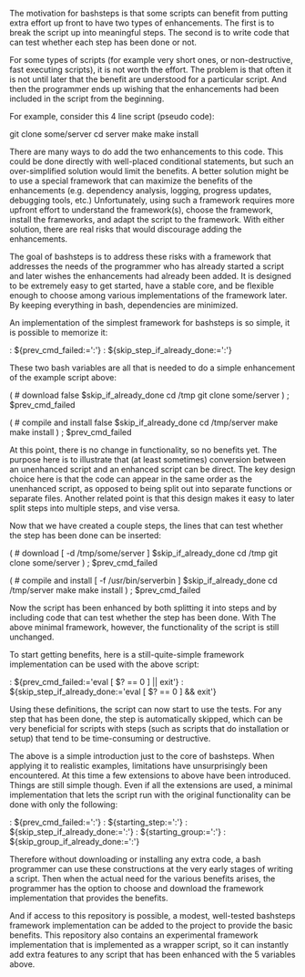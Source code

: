 
The motivation for bashsteps is that some scripts can benefit from
putting extra effort up front to have two types of enhancements.  The
first is to break the script up into meaningful steps.  The second is
to write code that can test whether each step has been done or not.

For some types of scripts (for example very short ones, or
non-destructive, fast executing scripts), it is not worth the effort.
The problem is that often it is not until later that the benefit are
understood for a particular script.  And then the programmer ends up
wishing that the enhancements had been included in the script from the
beginning.

For example, consider this 4 line script (pseudo code):

git clone some/server
cd server
make
make install

There are many ways to do add the two enhancements to this code.  This
could be done directly with well-placed conditional statements, but
such an over-simplified solution would limit the benefits.  A better
solution might be to use a special framework that can maximize the
benefits of the enhancements (e.g.  dependency analysis, logging,
progress updates, debugging tools, etc.) Unfortunately, using such a
framework requires more upfront effort to understand the
framework(s), choose the framework, install the frameworks, and adapt
the script to the framework.  With either solution, there are real
risks that would discourage adding the enhancements.

The goal of bashsteps is to address these risks with a framework that
addresses the needs of the programmer who has already started a script
and later wishes the enhancements had already been added.  It is
designed to be extremely easy to get started, have a stable core, and
be flexible enough to choose among various implementations of the
framework later.  By keeping everything in bash, dependencies are
minimized.

An implementation of the simplest framework for bashsteps is so
simple, it is possible to memorize it:

: ${prev_cmd_failed:=':'}
: ${skip_step_if_already_done:=':'}

These two bash variables are all that is needed to do a simple
enhancement of the example script above:

(  # download
   false
   $skip_if_already_done
   cd /tmp
   git clone some/server
) ; $prev_cmd_failed

(  # compile and install
   false
   $skip_if_already_done
   cd /tmp/server
   make
   make install
) ; $prev_cmd_failed

At this point, there is no change in functionality, so no benefits
yet.  The purpose here is to illustrate that (at least sometimes)
conversion between an unenhanced script and an enhanced script can be
direct.  The key design choice here is that the code can appear in the
same order as the unenhanced script, as opposed to being split out
into separate functions or separate files. Another related point is
that this design makes it easy to later split steps into multiple
steps, and vise versa.

Now that we have created a couple steps, the lines that can test
whether the step has been done can be inserted:

(  # download
   [ -d /tmp/some/server ]
   $skip_if_already_done
   cd /tmp
   git clone some/server
) ; $prev_cmd_failed

(  # compile and install
   [ -f /usr/bin/serverbin ]
   $skip_if_already_done
   cd /tmp/server
   make
   make install
) ; $prev_cmd_failed

Now the script has been enhanced by both splitting it into steps and
by including code that can test whether the step has been done.  With
The above minimal framework, however, the functionality of the script
is still unchanged. 

To start getting benefits, here is a still-quite-simple framework
implementation can be used with the above script:

: ${prev_cmd_failed:='eval [ $? == 0 ] || exit'}
: ${skip_step_if_already_done:='eval [ $? == 0 ] && exit'}

Using these definitions, the script can now start to use the tests.
For any step that has been done, the step is automatically skipped,
which can be very beneficial for scripts with steps (such as scripts
that do installation or setup) that tend to be time-consuming or
destructive.

The above is a simple introduction just to the core of bashsteps.
When applying it to realistic examples, limitations have
unsurprisingly been encountered.  At this time a few extensions to
above have been introduced.  Things are still simple though.  Even if
all the extensions are used, a minimal implementation that lets the
script run with the original functionality can be done with only the
following:

: ${prev_cmd_failed:=':'}
: ${starting_step:=':'}
: ${skip_step_if_already_done:=':'}
: ${starting_group:=':'}
: ${skip_group_if_already_done:=':'}

Therefore without downloading or installing any extra code, a bash
programmer can use these constructions at the very early stages of
writing a script.  Then when the actual need for the various
benefits arises, the programmer has the option to choose and download
the framework implementation that provides the benefits.

And if access to this repository is possible, a modest, well-tested
bashsteps framework implementation can be added to the project to
provide the basic benefits.  This repository also contains an
experimental framework implementation that is implemented as a wrapper
script, so it can instantly add extra features to any script that has been
enhanced with the 5 variables above.
